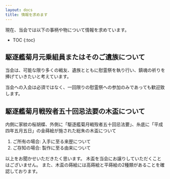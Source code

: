 ```yaml
---
layout: docs
title: 情報を求めます
---
```

現在、当会では以下の事柄や物について情報を求めています。

- TOC
{:toc}

## 駆逐艦菊月元乗組員またはそのご遺族について
当会は、可能な限り多くの戦友、遺族とともに慰霊祭を執り行い、鎮魂の祈りを捧げていきたいと考えています。

当会への入会は必須ではなく、一回限りの慰霊祭への参加のみであっても歓迎致します。

## 駆逐艦菊月戦歿者五十回忌法要の木盃について
内側に家紋の桜胡蝶、外側に「駆逐艦菊月戦歿者五十回忌法要」、糸底に「平成四年五月五日」の金蒔絵が施された総朱の木盃について

1. ご所有の場合: 入手に至る来歴について
1. ご存知の場合: 製作に至る由来について

以上をお聞かせいただきたく思います。
木盃を当会にお譲りしていただくことはございません。
また、木盃の蒔絵には高蒔絵と平蒔絵の2種類があることを確認しております。

